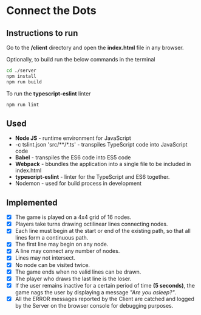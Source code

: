 # Connect the Dots

## Instructions to run
Go to the **/client** directory and open the **index.html** file in any browser.

Optionally, to build run the below commands in the terminal
```sh
cd ./server
npm install
npm run build
```
To run the **typescript-eslint** linter
```sh
npm run lint
```

## Used
- **Node JS** - runtime environment for JavaScript
- -c tslint.json 'src/**/*.ts' - transpiles TypeScript code into JavaScript code
- **Babel** - transpiles the ES6 code into ES5 code
- **Webpack** - bbundles the application into a single file to be included in index.html
- **typescript-eslint** - linter for the TypeScript and ES6 together.
- Nodemon - used for build process in development

## Implemented
- [x] The game is played on a 4x4 grid of 16 nodes.
- [x] Players take turns drawing octilinear lines connecting nodes.
- [x] Each line must begin at the start or end of the existing path, so that all
lines form a continuous path.
- [x] The first line may begin on any node.
- [x] A line may connect any number of nodes.
- [x] Lines may not intersect.
- [x] No node can be visited twice.
- [x] The game ends when no valid lines can be drawn.
- [x] The player who draws the last line is the loser.
- [x] If the user remains inactive for a certain period of time **(5 seconds)**, the game nags the user by displaying a message *"Are you asleep?"*.
- [x] All the ERROR messages reported by the Client are catched and logged by the Server on the browser console for debugging purposes.
